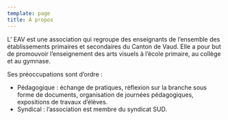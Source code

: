 ```yaml
---
template: page
title: À propos
---
```

L’ EAV est une association qui regroupe des enseignants de l’ensemble des établissements primaires et secondaires du Canton de Vaud. Elle a pour but de promouvoir l’enseignement des arts visuels à l’école primaire, au collège et au gymnase.

Ses préoccupations sont d’ordre :

* Pédagogique : échange de pratiques, réflexion sur la branche sous forme de documents, organisation de journées pédagogiques, expositions de travaux d’élèves.
* Syndical : l’association est membre du syndicat SUD.
